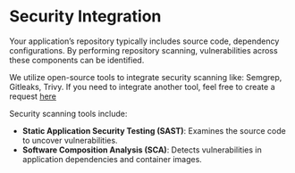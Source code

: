 # Security Integration

Your application’s repository typically includes source code, dependency configurations. 
By performing repository scanning, vulnerabilities across these components can be identified.

We utilize open-source tools to integrate security scanning like: Semgrep, Gitleaks, Trivy. 
If you need to integrate another tool, feel free to create a request [here](https://github.com/califio/code-secure-dashboard/issues)

Security scanning tools include:

- **Static Application Security Testing (SAST)**: Examines the source code to uncover vulnerabilities.
- **Software Composition Analysis (SCA)**: Detects vulnerabilities in application dependencies and container images.

